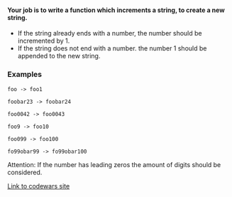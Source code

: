 #### Your job is to write a function which increments a string, to create a new string.

- If the string already ends with a number, the number should be incremented by 1.
- If the string does not end with a number. the number 1 should be appended to the new string.

### Examples

    foo -> foo1

    foobar23 -> foobar24

    foo0042 -> foo0043

    foo9 -> foo10

    foo099 -> foo100

    fo99obar99 -> fo99obar100

Attention: If the number has leading zeros the amount of digits should be considered.

[Link to codewars site](https://www.codewars.com/kata/54a91a4883a7de5d7800009c/python)